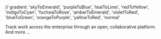 // gradient: 'skyToEmerald', 'purpleToBlue', 'tealToLime', 'redToYellow', 'indigoToCyan', 'fuchsiaToRose', 'amberToEmerald', 'violetToRed', 'blueToGreen', 'orangeToPurple', 'yellowToRed', 'normal'

<P size="2xl" weight="bold">
  <Span gradient={spanGradient}>
  Track work across the enterprise through an open, collaborative platform.
  </Span> And more ...
</P>
